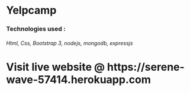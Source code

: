 <h1>Yelpcamp</h1>
<h3>Technologies used : </h3>
<h6>Html, Css, Bootstrap 3, nodejs, mongodb, expressjs</h6>
<h1>Visit live website @ https://serene-wave-57414.herokuapp.com</h1>
